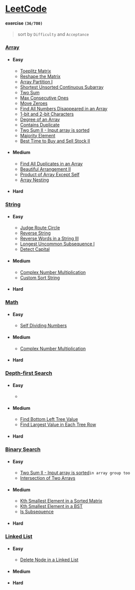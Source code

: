 # [LeetCode](https://leetcode.com/problemset/all/)

#### exercise  `(36/780)`

>sort by `Difficulty`  and  `Acceptance`

### [Array](https://github.com/103style/LeetCode/tree/master/Array)
  * #### Easy
    * [Toeplitz Matrix](https://github.com/103style/LeetCode/blob/master/Array/Toeplitz%20Matrix.md)
    * [Reshape the Matrix](https://github.com/103style/LeetCode/blob/master/Array/Reshape%20the%20Matrix.md)
    * [Array Partition I](https://github.com/103style/LeetCode/blob/master/Array/Array%20Partition%20I.md)
    * [Shortest Unsorted Continuous Subarray](https://github.com/103style/LeetCode/blob/master/Array/Shortest%20Unsorted%20Continuous%20Subarray.md)
    * [Two Sum](https://github.com/103style/LeetCode/blob/master/Array/Two%20Sum.md)
    * [Max Consecutive Ones](https://github.com/103style/LeetCode/blob/master/Array/Max%20Consecutive%20Ones.md)
    * [Move Zeroes](https://github.com/103style/LeetCode/blob/master/Array/Move%20Zeroes.md)
    * [Find All Numbers Disappeared in an Array](https://github.com/103style/LeetCode/blob/master/Array/Find%20All%20Numbers%20Disappeared%20in%20an%20Array.md)
    * [1-bit and 2-bit Characters](https://github.com/103style/LeetCode/blob/master/Array/1-bit%20and%202-bit%20Characters.md)
    * [Degree of an Array](https://github.com/103style/LeetCode/blob/master/Array/Degree%20of%20an%20Array.md)
    * [Contains Duplicate](https://github.com/103style/LeetCode/blob/master/Array/Contains%20Duplicate.md)
    * [Two Sum II - Input array is sorted](https://github.com/103style/LeetCode/blob/master/Array/Two%20Sum%20II%20-%20Input%20array%20is%20sorted.md)
    * [Majority Element](https://github.com/103style/LeetCode/blob/master/Array/Majority%20Element.md)
    * [Best Time to Buy and Sell Stock II](https://github.com/103style/LeetCode/blob/master/Array/Best%20Time%20to%20Buy%20and%20Sell%20Stock%20II.md)
  
  * #### Medium
    * [Find All Duplicates in an Array](https://github.com/103style/LeetCode/blob/master/Array/Find%20All%20Duplicates%20in%20an%20Array.md)
    * [Beautiful Arrangement II](https://github.com/103style/LeetCode/blob/master/Array/Beautiful%20Arrangement%20II.md)
    * [Product of Array Except Self](https://github.com/103style/LeetCode/blob/master/Array/Product%20of%20Array%20Except%20Self.md)
    * [Array Nesting](https://github.com/103style/LeetCode/blob/master/Array/Array%20Nesting.md)
    
  * #### Hard

### [String](https://github.com/103style/LeetCode/tree/master/String)
  * #### Easy
    * [Judge Route Circle](https://github.com/103style/LeetCode/blob/master/String/Judge%20Route%20Circle.md) 
    * [Reverse String](https://github.com/103style/LeetCode/blob/master/String/Reverse%20String.md)
    * [Reverse Words in a String III](https://github.com/103style/LeetCode/blob/master/String/Reverse%20Words%20in%20a%20String%20III.md)
    * [Longest Uncommon Subsequence I](https://github.com/103style/LeetCode/blob/master/String/Longest%20Uncommon%20Subsequence%20I.md)
    * [Detect Capital](https://github.com/103style/LeetCode/blob/master/String/Detect%20Capital.md)
  
  * #### Medium
    * [Complex Number Multiplication](https://github.com/103style/LeetCode/blob/master/String/Complex%20Number%20Multiplication.md)
    * [Custom Sort String](https://github.com/103style/LeetCode/blob/master/String/Custom%20Sort%20String.md)

  * #### Hard

### [Math](https://github.com/103style/LeetCode/tree/master/Math)
  * #### Easy
    * [Self Dividing Numbers](https://github.com/103style/LeetCode/blob/master/Math/Self%20Dividing%20Numbers.md)
  
  * #### Medium
    * [Complex Number Multiplication](https://github.com/103style/LeetCode/blob/master/Math/Complex%20Number%20Multiplication.md)

  * #### Hard
  
### [Depth-first Search](https://github.com/103style/LeetCode/tree/master/Depth-first%20Search)
  * #### Easy
    * 
    
  * #### Medium
    * [Find Bottom Left Tree Value](https://github.com/103style/LeetCode/blob/master/Depth-first%20Search/Find%20Bottom%20Left%20Tree%20Value.md)
    * [Find Largest Value in Each Tree Row](https://github.com/103style/LeetCode/blob/master/Depth-first%20Search/Find%20Largest%20Value%20in%20Each%20Tree%20Row.md)

  * #### Hard

### [Binary Search](https://github.com/103style/LeetCode/tree/master/Binary%20Search)
  * #### Easy
    * [Two Sum II - Input array is sorted](https://github.com/103style/LeetCode/blob/master/Array/Two%20Sum%20II%20-%20Input%20array%20is%20sorted.md)`in array group too`
    * [Intersection of Two Arrays](https://github.com/103style/LeetCode/blob/master/Binary%20Search/Intersection%20of%20Two%20Arrays.md)
    
  * #### Medium
    * [Kth Smallest Element in a Sorted Matrix](https://github.com/103style/LeetCode/blob/master/Binary%20Search/Kth%20Smallest%20Element%20in%20a%20Sorted%20Matrix.md)
    * [Kth Smallest Element in a BST](https://github.com/103style/LeetCode/blob/master/Binary%20Search/Kth%20Smallest%20Element%20in%20a%20BST.md)
    * [Is Subsequence](https://github.com/103style/LeetCode/blob/master/Binary%20Search/Is%20Subsequence.md)
    
  * #### Hard

### [Linked List](https://github.com/103style/LeetCode/tree/master/Linked%20List)
  * #### Easy
    * [Delete Node in a Linked List](https://github.com/103style/LeetCode/blob/master/Linked%20List/Delete%20Node%20in%20a%20Linked%20List.md)
    
  * #### Medium
    
    
  * #### Hard

